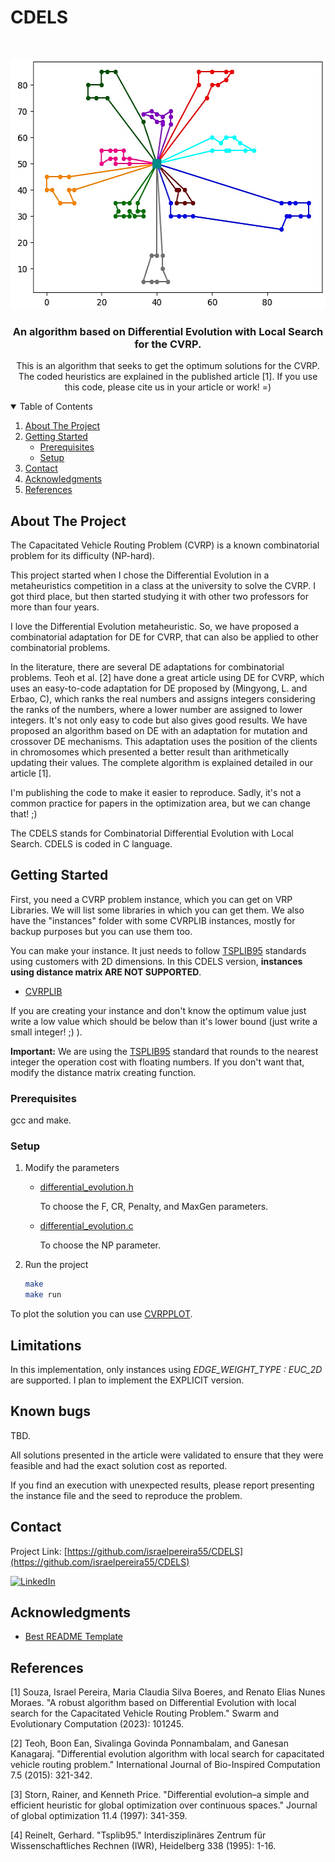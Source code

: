 # CDELS

<!-- PROJECT LOGO -->
<br />
<p align="center">
  <a href="https://github.com/israelpereira55/MDVRPTW-Solomon">
    <img src="images/M101k10.jpg" alt="Logo" width="541" height="400">
  </a>

  <h3 align="center">An algorithm based on Differential Evolution with Local Search for the CVRP.</h3>

  <p align="center">
    This is an algorithm that seeks to get the optimum solutions for the CVRP. 
    <br />
    The coded heuristics are explained in the published article [1]. If you use this code, please cite us in your article or work! =)
    <br />
  </p>
</p>



<!-- TABLE OF CONTENTS -->
<details open="open">
  <summary>Table of Contents</summary>
  <ol>
    <li>
      <a href="#about-the-project">About The Project</a>
    </li>
    <li>
      <a href="#getting-started">Getting Started</a>
      <ul>
        <li><a href="#prerequisites">Prerequisites</a></li>
        <li><a href="#setup">Setup</a></li>
      </ul>
    </li>
    <li><a href="#contact">Contact</a></li>
    <li><a href="#thanks-to">Acknowledgments</a></li>
    <li><a href="#references">References</a></li>
  </ol>
</details>



<!-- ABOUT THE PROJECT -->
## About The Project

The Capacitated Vehicle Routing Problem (CVRP) is a known combinatorial problem for its difficulty (NP-hard).

This project started when I chose the Differential Evolution in a metaheuristics competition in a class at the university to solve the CVRP. I got third place, but then started studying it with other two professors for more than four years. 

I love the Differential Evolution metaheuristic. So, we have proposed a combinatorial adaptation for DE for CVRP, that can also be applied to other combinatorial problems.

In the literature, there are several DE adaptations for combinatorial problems. Teoh et al. [2] have done a great article using DE for CVRP, which uses an easy-to-code adaptation for DE proposed by (Mingyong,  L.  and  Erbao,  C), which ranks the real numbers and assigns integers considering the ranks of the numbers, where a lower number are assigned to lower integers. It's not only easy to code but also gives good results. We have proposed an algorithm based on DE with an adaptation for mutation and crossover DE mechanisms. This adaptation uses the position of the clients in chromosomes which presented a better result than arithmetically updating their values. The complete algorithm is explained detailed in our article [1].

I'm publishing the code to make it easier to reproduce. Sadly, it's not a common practice for papers in the optimization area, but we can change that! ;)

The CDELS stands for Combinatorial Differential Evolution with Local Search. CDELS is coded in C language.
 



<!-- GETTING STARTED -->
## Getting Started

First, you need a CVRP problem instance, which you can get on VRP Libraries.
We will list some libraries in which you can get them. We also have the "instances" folder with some CVRPLIB instances, mostly for backup purposes but you can use them too.

You can make your instance. It just needs to follow [TSPLIB95](http://www.or.uni-bonn.de/lectures/ws17/co_exercises/programming/tsp/tsp95.pdf) standards using customers with 2D dimensions. In this CDELS version, **instances using distance matrix ARE NOT SUPPORTED**.

* [CVRPLIB](http://vrp.atd-lab.inf.puc-rio.br/)


If you are creating your instance and don't know the optimum value just write a low value which should be
below than it's lower bound (just write a small integer! ;) ).

**Important:** We are using the [TSPLIB95](http://www.or.uni-bonn.de/lectures/ws17/co_exercises/programming/tsp/tsp95.pdf) standard that rounds to the nearest integer the operation cost with floating numbers. If you don't want that, modify the distance matrix creating function.


### Prerequisites

gcc and make.


### Setup

1. Modify the parameters
    * [differential_evolution.h](https://github.com/israelpereira55/CDELS/blob/master/metaheuristic/differential_evolution.h)

      To choose the F, CR, Penalty, and MaxGen parameters.


    * [differential_evolution.c](https://github.com/israelpereira55/CDELS/blob/master/metaheuristic/differential_evolution.c)


      To choose the NP parameter.

2. Run the project
   ```sh
   make
   make run
   ```
   
To plot the solution you can use [CVRPPLOT](https://github.com/israelpereira55/CVRPPLOT).



<!-- USAGE EXAMPLES 
### Parameters description

WIP!
-->

<!-- ACKNOWLEDGEMENTS  -->
## Limitations

In this implementation, only instances using _EDGE_WEIGHT_TYPE : EUC_2D_ are supported.
I plan to implement the EXPLICIT version.


## Known bugs

TBD.

All solutions presented in the article were validated to ensure that they were feasible and had the exact solution cost as reported.

If you find an execution with unexpected results, please report presenting the instance file and the seed to reproduce the problem.


<!-- CONTACT -->
## Contact

Project Link: [https://github.com/israelpereira55/CDELS](https://github.com/israelpereira55/CDELS)

[![LinkedIn][linkedin-shield]][linkedin-url]




<!-- ACKNOWLEDGEMENTS  -->
## Acknowledgments

* [Best README Template](https://github.com/othneildrew/Best-README-Template)



## References

[1] Souza, Israel Pereira, Maria Claudia Silva Boeres, and Renato Elias Nunes Moraes. "A robust algorithm based on Differential Evolution with local search for the Capacitated Vehicle Routing Problem." Swarm and Evolutionary Computation (2023): 101245.

[2] Teoh, Boon Ean, Sivalinga Govinda Ponnambalam, and Ganesan Kanagaraj. "Differential evolution algorithm with local search for capacitated vehicle routing problem." International Journal of Bio-Inspired Computation 7.5 (2015): 321-342.

[3] Storn, Rainer, and Kenneth Price. "Differential evolution–a simple and efficient heuristic for global optimization over continuous spaces." Journal of global optimization 11.4 (1997): 341-359.

[4] Reinelt, Gerhard. "Tsplib95." Interdisziplinäres Zentrum für Wissenschaftliches Rechnen (IWR), Heidelberg 338 (1995): 1-16.




<!-- MARKDOWN LINKS & IMAGES -->
<!-- https://www.markdownguide.org/basic-syntax/#reference-style-links -->
[linkedin-shield]: https://img.shields.io/badge/-LinkedIn-black.svg?style=for-the-badge&logo=linkedin&colorB=555
[linkedin-url]: https://www.linkedin.com/in/israel-souza-06737118b/
[product-screenshot]: images/screenshot.png
